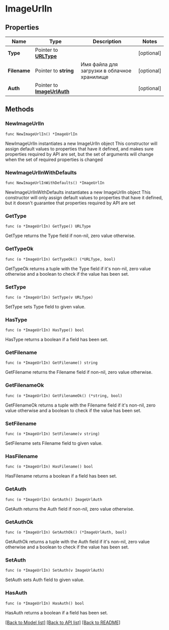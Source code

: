 # ImageUrlIn

## Properties

Name | Type | Description | Notes
------------ | ------------- | ------------- | -------------
**Type** | Pointer to [**URLType**](URLType.md) |  | [optional] 
**Filename** | Pointer to **string** | Имя файла для загрузки в облачное хранилище | [optional] 
**Auth** | Pointer to [**ImageUrlAuth**](ImageUrlAuth.md) |  | [optional] 

## Methods

### NewImageUrlIn

`func NewImageUrlIn() *ImageUrlIn`

NewImageUrlIn instantiates a new ImageUrlIn object
This constructor will assign default values to properties that have it defined,
and makes sure properties required by API are set, but the set of arguments
will change when the set of required properties is changed

### NewImageUrlInWithDefaults

`func NewImageUrlInWithDefaults() *ImageUrlIn`

NewImageUrlInWithDefaults instantiates a new ImageUrlIn object
This constructor will only assign default values to properties that have it defined,
but it doesn't guarantee that properties required by API are set

### GetType

`func (o *ImageUrlIn) GetType() URLType`

GetType returns the Type field if non-nil, zero value otherwise.

### GetTypeOk

`func (o *ImageUrlIn) GetTypeOk() (*URLType, bool)`

GetTypeOk returns a tuple with the Type field if it's non-nil, zero value otherwise
and a boolean to check if the value has been set.

### SetType

`func (o *ImageUrlIn) SetType(v URLType)`

SetType sets Type field to given value.

### HasType

`func (o *ImageUrlIn) HasType() bool`

HasType returns a boolean if a field has been set.

### GetFilename

`func (o *ImageUrlIn) GetFilename() string`

GetFilename returns the Filename field if non-nil, zero value otherwise.

### GetFilenameOk

`func (o *ImageUrlIn) GetFilenameOk() (*string, bool)`

GetFilenameOk returns a tuple with the Filename field if it's non-nil, zero value otherwise
and a boolean to check if the value has been set.

### SetFilename

`func (o *ImageUrlIn) SetFilename(v string)`

SetFilename sets Filename field to given value.

### HasFilename

`func (o *ImageUrlIn) HasFilename() bool`

HasFilename returns a boolean if a field has been set.

### GetAuth

`func (o *ImageUrlIn) GetAuth() ImageUrlAuth`

GetAuth returns the Auth field if non-nil, zero value otherwise.

### GetAuthOk

`func (o *ImageUrlIn) GetAuthOk() (*ImageUrlAuth, bool)`

GetAuthOk returns a tuple with the Auth field if it's non-nil, zero value otherwise
and a boolean to check if the value has been set.

### SetAuth

`func (o *ImageUrlIn) SetAuth(v ImageUrlAuth)`

SetAuth sets Auth field to given value.

### HasAuth

`func (o *ImageUrlIn) HasAuth() bool`

HasAuth returns a boolean if a field has been set.


[[Back to Model list]](../README.md#documentation-for-models) [[Back to API list]](../README.md#documentation-for-api-endpoints) [[Back to README]](../README.md)


